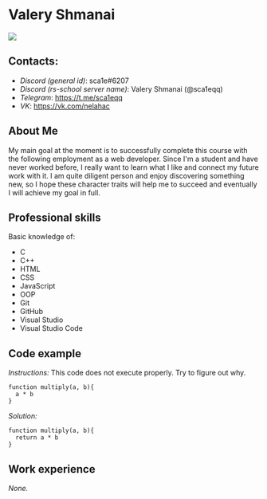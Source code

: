 # **Valery Shmanai**
![](https://i.ibb.co/V36td8t/Photo.jpg)

## Contacts:
- *Discord (general id)*: sca1e#6207
- *Discord (rs-school server name)*: Valery Shmanai (@sca1eqq)
- *Telegram*: <https://t.me/sca1eqq>
- *VK*: <https://vk.com/nelahac>

## About Me
My main goal at the moment is to successfully complete this course with the following employment as a web developer. Since I'm a student and have never worked before, I really want to learn what I like and connect my future work with it. I am quite diligent person and enjoy discovering something new, so I hope these character traits will help me to succeed and eventually I will achieve my goal in full.

## Professional skills
Basic knowledge of:
* C
* C++
* HTML
* CSS
* JavaScript
* OOP
* Git
* GitHub
* Visual Studio
* Visual Studio Code

## Code example
*Instructions:*
This code does not execute properly. Try to figure out why.
```
function multiply(a, b){
  a * b
}
```
*Solution:*
```
function multiply(a, b){
  return a * b
}
```

## Work experience
*None.*
